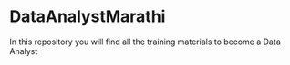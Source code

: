 # DataAnalystMarathi
In this repository you will find all the training materials to become a Data Analyst
